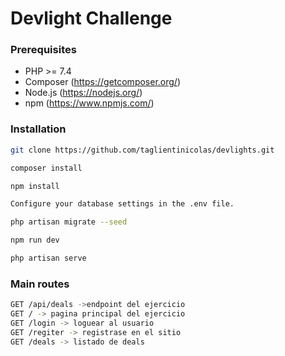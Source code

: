 # Devlight Challenge

### Prerequisites

- PHP >= 7.4
- Composer (https://getcomposer.org/)
- Node.js (https://nodejs.org/)
- npm (https://www.npmjs.com/)

### Installation


   ```bash
   git clone https://github.com/taglientinicolas/devlights.git

   composer install

   npm install

   Configure your database settings in the .env file.

   php artisan migrate --seed

   npm run dev

   php artisan serve
   ```

### Main routes

  ```bash
  GET /api/deals ->endpoint del ejercicio
  GET / -> pagina principal del ejercicio
  GET /login -> loguear al usuario
  GET /regiter -> registrase en el sitio
  GET /deals -> listado de deals
   ```
